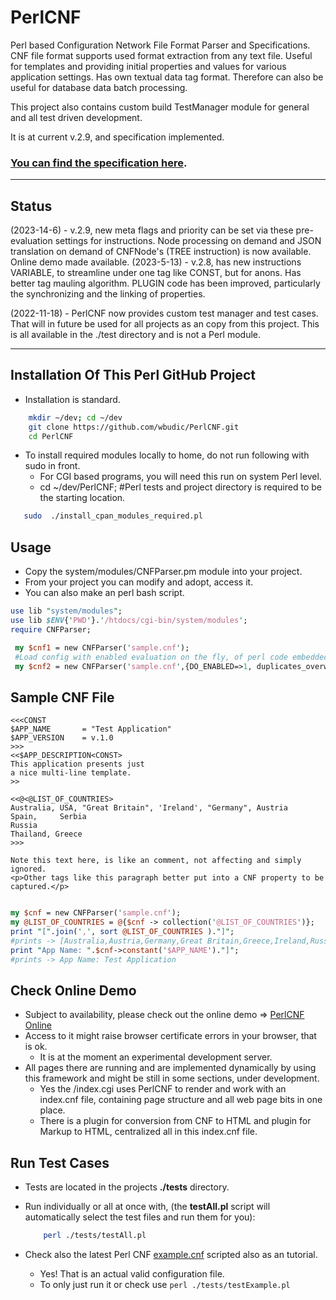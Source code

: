 # PerlCNF

Perl based Configuration Network File Format Parser and Specifications.
CNF file format supports used format extraction from any text file.
Useful for templates and providing initial properties and values for various application settings.
Has own textual data tag format. Therefore can also be useful for database data batch processing.

This project also contains custom build TestManager module for general and all test driven development.

It is at current v.2.9, and specification implemented.

### [You can find the specification here](./Specifications_For_CNF_ReadMe.md).

---

## Status
(2023-14-6) - v.2.9, new meta flags and priority can be set via these pre-evaluation settings for instructions.
              Node processing on demand and JSON translation on demand of CNFNode's (TREE instruction) is now available.  
              Online demo made available.
(2023-5-13) - v.2.8, has new instructions VARIABLE, to streamline under one tag like CONST, but for anons.
Has better tag mauling algorithm. PLUGIN code has been improved, particularly the synchronizing and the linking of properties.

(2022-11-18) - PerlCNF now provides custom test manager and test cases. 
That will in future be used for all projects as an copy from this project.
This is all available in the ./test directory and is not a Perl module.

---

## Installation Of This Perl GitHub Project

* Installation is standard.

```sh
    mkdir ~/dev; cd ~/dev
    git clone https://github.com/wbudic/PerlCNF.git
    cd PerlCNF
```

* To install required modules locally to home, do not run following with sudo in front.
  * For CGI based programs, you will need this run on system Perl level.
  * cd ~/dev/PerlCNF; #Perl tests and project directory is required to be the starting location.

```sh
   sudo  ./install_cpan_modules_required.pl    
```

## Usage

* Copy the system/modules/CNFParser.pm module into your project.
* From your project you can modify and adopt, access it.
* You can also make an perl bash script. 

```perl
use lib "system/modules";
use lib $ENV{'PWD'}.'/htdocs/cgi-bin/system/modules';
require CNFParser;

 my $cnf1 = new CNFParser('sample.cnf');
 #Load config with enabled evaluation on the fly, of perl code embedded in config file.
 my $cnf2 = new CNFParser('sample.cnf',{DO_ENABLED=>1, duplicates_overwrite=0});

 ```
## Sample CNF File

```CNF
<<<CONST
$APP_NAME       = "Test Application"
$APP_VERSION    = v.1.0
>>>
<<$APP_DESCRIPTION<CONST>
This application presents just
a nice multi-line template.
>>

<<@<@LIST_OF_COUNTRIES>
Australia, USA, "Great Britain", 'Ireland', "Germany", Austria
Spain,     Serbia
Russia
Thailand, Greece
>>>

Note this text here, is like an comment, not affecting and simply ignored.
<p>Other tags like this paragraph better put into a CNF property to be captured.</p>

```

```perl

my $cnf = new CNFParser('sample.cnf');
my @LIST_OF_COUNTRIES = @{$cnf -> collection('@LIST_OF_COUNTRIES')};
print "[".join(',', sort @LIST_OF_COUNTRIES )."]";
#prints -> [Australia,Austria,Germany,Great Britain,Greece,Ireland,Russia,Serbia,Spain,Thailand,USA]
print "App Name: ".$cnf->constant('$APP_NAME')."]";
#prints -> App Name: Test Application

```

## Check Online Demo

* Subject to availability, please check out the online demo ⇒ [PerlCNF Online](https://lifelog.hopto.org/index.cgi)
* Access to it might raise browser certificate errors in your browser, that is ok.
  * It is at the moment an experimental development server.
* All pages there are running and are implemented dynamically by using this framework and might be still in some sections, under development.
  * Yes the /index.cgi uses PerlCNF to render and work with an index.cnf file, containing page structure and all web page bits in one place.
  * There is a plugin for conversion from CNF to HTML and plugin for Markup to HTML, centralized all in this index.cnf file.

## Run Test Cases

* Tests are located in the projects **./tests** directory.
* Run individually or all at once with, (the __testAll.pl__ script will automatically select the test files and run them for you):

    ```sh
        perl ./tests/testAll.pl
    ```

* Check also the latest Perl CNF [example.cnf](./tests/example.cnf) scripted also as an tutorial.
  * Yes! That is an actual valid configuration file.
  * To only just run it or check use ``` perl ./tests/testExample.pl  ```
